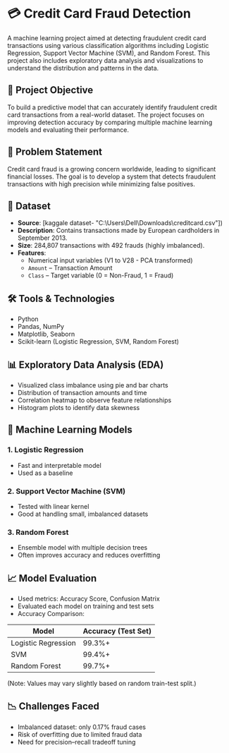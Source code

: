 # 💳 Credit Card Fraud Detection

A machine learning project aimed at detecting fraudulent credit card transactions using various classification algorithms including Logistic Regression, Support Vector Machine (SVM), and Random Forest. This project also includes exploratory data analysis and visualizations to understand the distribution and patterns in the data.


## 🚀 Project Objective

To build a predictive model that can accurately identify fraudulent credit card transactions from a real-world dataset. The project focuses on improving detection accuracy by comparing multiple machine learning models and evaluating their performance.

## 🧠 Problem Statement

Credit card fraud is a growing concern worldwide, leading to significant financial losses. The goal is to develop a system that detects fraudulent transactions with high precision while minimizing false positives.
## 📁 Dataset

- **Source**: [kaggale dataset-  "C:\Users\Dell\Downloads\creditcard.csv"])
- **Description**: Contains transactions made by European cardholders in September 2013.
- **Size**: 284,807 transactions with 492 frauds (highly imbalanced).
- **Features**:
  - Numerical input variables (V1 to V28 - PCA transformed)
  - `Amount` – Transaction Amount
  - `Class` – Target variable (0 = Non-Fraud, 1 = Fraud)

## 🛠️ Tools & Technologies

- Python
- Pandas, NumPy
- Matplotlib, Seaborn
- Scikit-learn (Logistic Regression, SVM, Random Forest)


## 📊 Exploratory Data Analysis (EDA)

- Visualized class imbalance using pie and bar charts
- Distribution of transaction amounts and time
- Correlation heatmap to observe feature relationships
- Histogram plots to identify data skewness


## 🧪 Machine Learning Models

### 1. Logistic Regression
- Fast and interpretable model
- Used as a baseline

### 2. Support Vector Machine (SVM)
- Tested with linear kernel
- Good at handling small, imbalanced datasets

### 3. Random Forest
- Ensemble model with multiple decision trees
- Often improves accuracy and reduces overfitting

## 📈 Model Evaluation

- Used metrics: Accuracy Score, Confusion Matrix
- Evaluated each model on training and test sets
- Accuracy Comparison:

| Model               | Accuracy (Test Set) |
|--------------------|---------------------|
| Logistic Regression| 99.3%+              |
| SVM                | 99.4%+              |
| Random Forest      | 99.7%+              |

(Note: Values may vary slightly based on random train-test split.)


## 📉 Challenges Faced

- Imbalanced dataset: only 0.17% fraud cases
- Risk of overfitting due to limited fraud data
- Need for precision–recall tradeoff tuning




